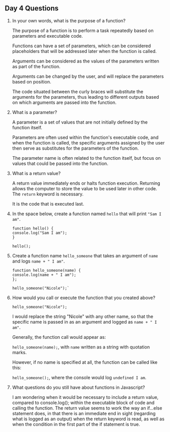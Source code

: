 ## Day 4 Questions

1. In your own words, what is the purpose of a function?

    The purpose of a function is to perform a task repeatedly based on parameters and executable code.  

    Functions can have a set of parameters, which can be considered placeholders that will be addressed later when the function is called.

    Arguments can be considered as the values of the parameters written as part of the function.

    Arguments can be changed by the user, and will replace the parameters based on position.  

    The code situated between the curly braces will substitute the arguments for the parameters, thus leading to different outputs based on which arguments are passed into the function.

1. What is a parameter?

    A parameter is a set of values that are not initially defined by the function itself.  

    Parameters are often used within the function's executable code, and when the function is called, the specific arguments assigned by the user then serve as substitutes for the parameters of the function.  

    The parameter name is often related to the function itself, but focus on values that could be passed into the function.

1. What is a return value?

    A return value immediately ends or halts function execution.  Returning allows the computer to store the value to be used later in other code.  The `return` keyword is necessary.  

    It is the code that is executed last.

1. In the space below, create a function named `hello` that will print `"Sam I am"`.

    ```
    function hello() {
    console.log("Sam I am");
    }

    hello();
    ```
1. Create a function name `hello_someone` that takes an argument of `name` and logs `name + " I am"`.

    ```
    function hello_someone(name) {
    console.log(name + " I am");
    };

    hello_someone("Nicole");`
    ```

1. How would you call or execute the function that you created above?

    `hello_someone("Nicole");`

    I would replace the string "Nicole" with any other name, so that the specific name is passed in as an argument and logged as   `name + " I am"`.  

    Generally, the function call would appear as:

    `hello_someone(name);`, with `name` written as a string with quotation marks.  

    However, if no name is specified at all, the function can be called like this:

    `hello_someone();`, where the console would log `undefined I am`.

1. What questions do you still have about functions in Javascript?

    I am wondering when it would be necessary to include a return value, compared to console.log(); within the executable block of code and calling the function. The return value seems to work the way an if...else statement does, in that there is an immediate end in sight (regarding what is logged as an output) when the return keyword is read, as well as when the condition in the first part of the if statement is true.
